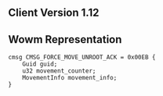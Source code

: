 ## Client Version 1.12

## Wowm Representation
```rust,ignore
cmsg CMSG_FORCE_MOVE_UNROOT_ACK = 0x00EB {
    Guid guid;    
    u32 movement_counter;    
    MovementInfo movement_info;    
}

```
